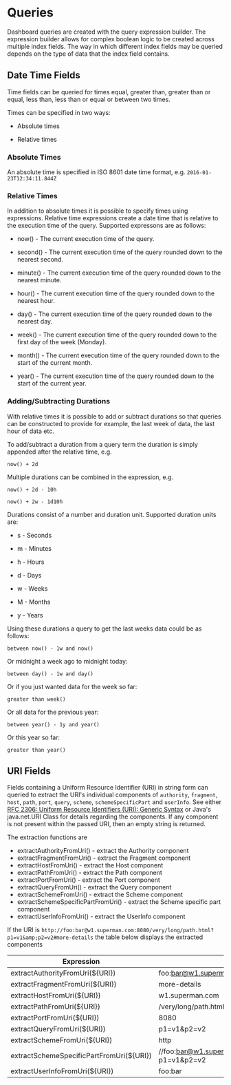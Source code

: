 # Queries

Dashboard queries are created with the query expression builder. The expression builder allows for complex boolean logic to be created across multiple index fields. The way in which different index fields may be queried depends on the type of data that the index field contains.

## Date Time Fields

Time fields can be queried for times equal, greater than, greater than or equal, less than, less than or equal or between two times.

Times can be specified in two ways:

* Absolute times

* Relative times


### Absolute Times

An absolute time is specified in ISO 8601 date time format, e.g.  `2016-01-23T12:34:11.844Z`

### Relative Times

In addition to absolute times it is possible to specify times using expressions. Relative time expressions create a date time that is relative to the execution time of the query. Supported expressons are as follows:

* now\(\) - The current execution time of the query.

* second\(\) - The current execution time of the query rounded down to the nearest second.

* minute\(\) - The current execution time of the query rounded down to the nearest minute.

* hour\(\) - The current execution time of the query rounded down to the nearest hour.

* day\(\) - The current execution time of the query rounded down to the nearest day.

* week\(\) - The current execution time of the query rounded down to the first day of the week \(Monday\).

* month\(\) - The current execution time of the query rounded down to the start of the current month.

* year\(\) - The current execution time of the query rounded down to the start of the current year.


### Adding\/Subtracting Durations

With relative times it is possible to add or subtract durations so that queries can be constructed to provide for example, the last week of data, the last hour of data etc.

To add\/subtract a duration from a query term the duration is simply appended after the relative time, e.g.

`now() + 2d`

Multiple durations can be combined in the expression, e.g.

`now() + 2d - 10h`

`now() + 2w - 1d10h`

Durations consist of a number and duration unit. Supported duration units are:

* s - Seconds

* m - Minutes

* h - Hours

* d - Days

* w - Weeks

* M - Months

* y - Years


Using these durations a query to get the last weeks data could be as follows:

`between now() - 1w and now()`

Or midnight a week ago to midnight today:

`between day() - 1w and day()`

Or if you just wanted data for the week so far:

`greater than week()`

Or all data for the previous year:

`between year() - 1y and year()`

Or this year so far:

`greater than year()`

## URI Fields
Fields containing a Uniform Resource Identifier (URI) in string form can queried to extract the URI's individual components of `authority`, `fragment`, `host`, `path`, `port`, `query`, `scheme`, `schemeSpecificPart` and `userInfo`. See either [RFC 2306: Uniform Resource Identifiers (URI): Generic Syntax](http://www.ietf.org/rfc/rfc2396.txt) or Java's java.net.URI Class for details regarding the components. If any component is not present within the passed URI, then an empty string is returned.

The extraction functions are

* extractAuthorityFromUri\(\) - extract the Authority component
* extractFragmentFromUri\(\) - extract the Fragment component
* extractHostFromUri\(\) - extract the Host component
* extractPathFromUri\(\) - extract the Path component
* extractPortFromUri\(\) - extract the Port component
* extractQueryFromUri\(\) - extract the Query component
* extractSchemeFromUri\(\) - extract the Scheme component
* extractSchemeSpecificPartFromUri\(\) - extract the Scheme specific part component
* extractUserInfoFromUri\(\) - extract the UserInfo component

If the URI is `http://foo:bar@w1.superman.com:8080/very/long/path.html?p1=v1&amp;p2=v2#more-details` the table below displays the extracted components

Expression | Extraction
--- | ---
extractAuthorityFromUri(${URI})	| foo:bar@w1.superman.com:8080
extractFragmentFromUri(${URI}) | more-details
extractHostFromUri(${URI}) | w1.superman.com
extractPathFromUri(${URI}) | /very/long/path.html
extractPortFromUri(${URI}) | 8080
extractQueryFromUri(${URI}) | p1=v1&amp;p2=v2
extractSchemeFromUri(${URI}) | http
extractSchemeSpecificPartFromUri(${URI}) | //foo:bar@w1.superman.com:8080/very/long/path.html?p1=v1&amp;p2=v2
extractUserInfoFromUri(${URI}) | foo:bar
